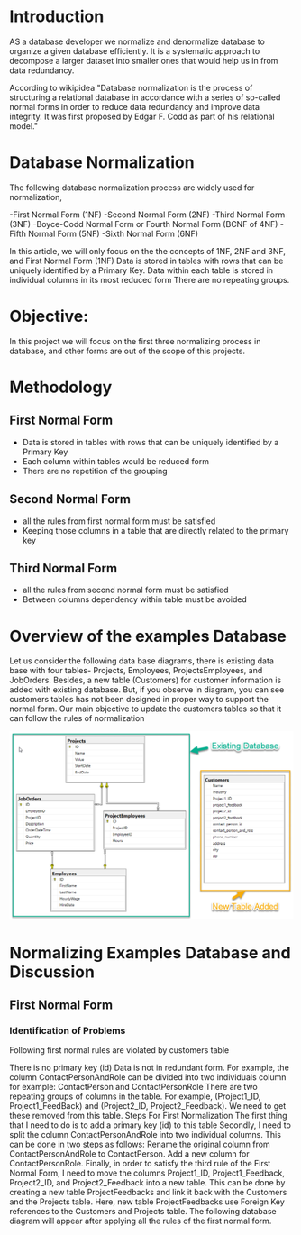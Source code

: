 # Introduction
AS a database developer we normalize and denormalize database to organize a given database efficiently. It is a systematic approach to decompose a larger dataset into smaller ones that would  help us in from data redundancy.


According to wikipidea 
"Database normalization is the process of structuring a relational database in accordance with a series of so-called normal forms in order to reduce data redundancy and improve data integrity. It was first proposed by Edgar F. Codd as part of his relational model."


# Database Normalization
The following database normalization process are widely used for normalization,

-First Normal Form (1NF)
-Second Normal Form (2NF)
-Third Normal Form (3NF)
-Boyce-Codd Normal Form or Fourth Normal Form (BCNF of 4NF)
-Fifth Normal Form (5NF)
-Sixth Normal Form (6NF)

In this article, we will only focus on the the concepts of 1NF, 2NF and 3NF, and 
First Normal Form (1NF)
Data is stored in tables with rows that can be uniquely identified by a Primary Key.
Data within each table is stored in individual columns in its most reduced form
There are no repeating groups.


# Objective:
In this project we will focus on the first three normalizing process in database, and other forms are out of the scope of this projects.
# Methodology
## First Normal Form
- Data is stored in tables with rows that can be uniquely identified by a Primary Key
- Each column within tables would be reduced form
- There are no repetition of the grouping 
## Second Normal Form
- all the rules from first normal form must be satisfied
- Keeping those columns in a table that are directly related to the primary key 
## Third Normal Form
- all the rules from second normal form must be satisfied
- Between columns dependency within table must be avoided
# Overview of the examples Database
Let us consider the following data base diagrams, there is existing data base with four tables- Projects, Employees, ProjectsEmployees, and JobOrders. Besides, a new table (Customers) for customer information is added with existing database. But, if you observe in diagram, you can see customers tables has not been designed in proper way to support the normal form. Our main objective to update the customers tables so that it can follow the rules of normalization

<img src="image/Fig 1.png" width="600"/>

# Normalizing Examples Database and Discussion
## First Normal Form
### Identification of Problems
Following first normal rules are violated by customers table

There is no primary key (id)
Data is not in redundant form. For example, the column ContactPersonAndRole can be divided into two individuals column for example: ContactPerson and ContactPersonRole
There are two repeating groups of columns in the table. For example, (Project1_ID, Project1_FeedBack) and (Project2_ID, Project2_Feedback). We need to get these removed from this table.
Steps For First Normalization
The first thing that I need to do is to add a primary key (id) to this table
Secondly, I need to split the column ContactPersonAndRole into two individual columns. This can be done in two steps as follows:
Rename the original column from ContactPersonAndRole to ContactPerson.
Add a new column for ContactPersonRole.
Finally, in order to satisfy the third rule of the First Normal Form, I need to move the columns Project1_ID, Project1_Feedback, Project2_ID, and Project2_Feedback into a new table. This can be done by creating a new table ProjectFeedbacks and link it back with the Customers and the Projects table. Here, new table ProjectFeedbacks use Foreign Key references to the Customers and Projects table.
The following database diagram will appear after applying all the rules of the first normal form.

